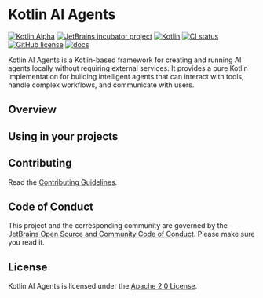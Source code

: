 # Kotlin AI Agents

[![Kotlin Alpha](https://kotl.in/badges/alpha.svg)](https://kotlinlang.org/docs/components-stability.html)
[![JetBrains incubator project](https://jb.gg/badges/incubator.svg)](https://github.com/JetBrains#jetbrains-on-github)
[![Kotlin](https://img.shields.io/badge/kotlin-2.1-blue.svg?logo=kotlin)](http://kotlinlang.org)
[![CI status](https://img.shields.io/github/checks-status/JetBrains/koog-agents/main)](https://github.com/JetBrains/koog-agents/actions?query=branch%3Amain)
[![GitHub license](https://img.shields.io/github/license/JetBrains/koog-agents)](LICENSE)
[![docs](https://img.shields.io/badge/documentation-blue)](https://koan-agents.labs.jb.gg)
<!-- TODO: maven central link -->


Kotlin AI Agents is a Kotlin-based framework for creating and running AI agents locally without requiring external services. 
It provides a pure Kotlin implementation for building intelligent agents that can interact with tools, 
handle complex workflows, and communicate with users.

## Overview

<!-- TODO: probably, we can copy some content from docs here -->

## Using in your projects

<!-- TODO:
- supported targets (JVM and JS)
- how to use with Gradle
- how to use with Maven -->

## Contributing
Read the [Contributing Guidelines](CONTRIBUTING.md).

## Code of Conduct
This project and the corresponding community are governed by the [JetBrains Open Source and Community Code of Conduct](https://github.com/jetbrains#code-of-conduct). Please make sure you read it.

## License
Kotlin AI Agents is licensed under the [Apache 2.0 License](LICENSE).
